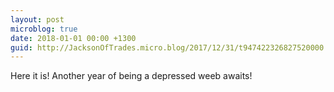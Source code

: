 ```yaml
---
layout: post
microblog: true
date: 2018-01-01 00:00 +1300
guid: http://JacksonOfTrades.micro.blog/2017/12/31/t947422326827520000.html
---
```

Here it is! Another year of being a depressed weeb awaits!
